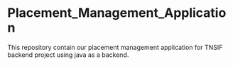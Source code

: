 # Placement_Management_Application
This repository contain our placement management application for TNSIF backend project using java as a backend.
